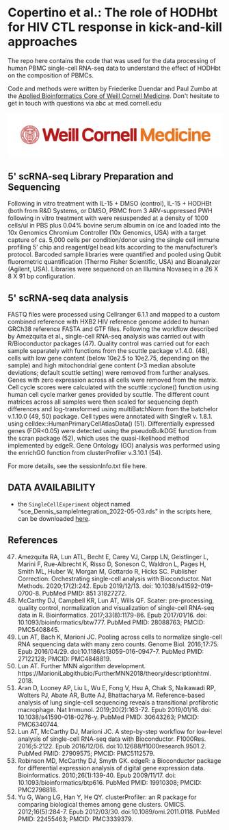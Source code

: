 # Copertino et al.: The role of HODHbt for HIV CTL response in kick-and-kill approaches

The repo here contains the code that was used for the data processing of human PBMC single-cell RNA-seq data to understand the effect of HODHbt on the composition of PBMCs.

Code and methods were written by Friederike Duendar and Paul Zumbo at the [Applied Bioinformatics Core of Weill Cornell Medicine](https://abc.med.cornell.edu/).
Don't hesitate to get in touch with questions via abc `at` med.cornell.edu

![](WCM_MB_LOGO_HZSS1L_CLR_RGB.png)

## 5' scRNA-seq Library Preparation and Sequencing

Following in vitro treatment with IL-15 + DMSO (control), IL-15 + HODHBt (both from R&D Systems, or DMSO,
PBMC from 3 ARV-suppressed PWH following in vitro treatment with were resuspended at a density of 1000 cells/ul
in PBS plus 0.04% bovine serum albumin on ice and loaded into the 10x Genomics Chromium Controller (10x Genomics, USA) 
with a target capture of ca. 5,000 cells per condition/donor using the single cell immune profiling 5' chip and reagent/gel
bead kits according to the manufacturer’s protocol. Barcoded sample libraries were quantified
and pooled using Qubit fluorometric quantification (Thermo Fisher Scientific, USA) and Bioanalyzer (Agilent, USA).
Libraries were sequenced on an Illumina Novaseq in a 26 X 8 X 91 bp configuration.

## 5' scRNA-seq data analysis

FASTQ files were processed using Cellranger 6.1.1 and mapped to a custom combined reference with HXB2 HIV reference genome 
added to human GRCh38 reference FASTA and GTF files.
Following the workflow described by Amezquita et al., single-cell RNA-seq analysis was carried out with R/Bioconductor packages (47).
Quality control was carried out for each sample separately with functions from the scuttle package v.1.4.0. (48), cells with low
gene content (below 10e2.5 to 10e2.75, depending on the sample) and high mitochondrial gene content (>3 median absolute deviations; 
default scuttle setting) were removed from further analyses. Genes with zero expression across all cells were removed from the matrix. 
Cell cycle scores were calculated with the scuttle::cyclone() function using human cell cycle marker genes provided by scuttle.
The different count matrices across all samples were then scaled for sequencing depth differences and log-transformed using multiBatchNorm
from the batchelor v.1.10.0 (49, 50) package. Cell types were annotated with SingleR v. 1.8.1. using celldex::HumanPrimaryCellAtlasData() (51).
Differentially expressed genes (FDR<0.05) were detected using the pseudoBulkDGE function from the scran package (52), which uses the
quasi-likelihood method implemented by edgeR. Gene Ontology (GO) analysis was performed using the enrichGO function from
clusterProfiler v.3.10.1 (54).

For more details, see the sessionInfo.txt file here.

## DATA AVAILABILITY

* the `SingleCellExperiment` object named "sce_Dennis_sampleIntegration_2022-05-03.rds" in the scripts here, can be downloaded [here](https://wcm.box.com/s/fyxztyy74hqp8kmh8lc9kz17s8pguih0).

## References

47. Amezquita RA, Lun ATL, Becht E, Carey VJ, Carpp LN, Geistlinger L, Marini F, Rue-Albrecht K, Risso D, Soneson C, Waldron L, Pages H, Smith ML, Huber W, Morgan M, Gottardo R, Hicks SC. Publisher Correction: Orchestrating single-cell analysis with Bioconductor. Nat Methods. 2020;17(2):242. Epub 2019/12/13. doi: 10.1038/s41592-019-0700-8. PubMed PMID:
851 31827272.
48. McCarthy DJ, Campbell KR, Lun AT, Wills QF. Scater: pre-processing, quality control, normalization and visualization of single-cell RNA-seq data in R. Bioinformatics.  2017;33(8):1179-86. Epub 2017/01/16. doi: 10.1093/bioinformatics/btw777. PubMed PMID: 28088763; PMCID: PMC5408845.
49. Lun AT, Bach K, Marioni JC. Pooling across cells to normalize single-cell RNA sequencing data with many zero counts. Genome Biol. 2016;17:75. Epub 2016/04/29. doi:10.1186/s13059-016-0947-7. PubMed PMID: 27122128; PMCID: PMC4848819.
50. Lun AT. Further MNN algorithm development. https://MarioniLabgithubio/FurtherMNN2018/theory/descriptionhtml. 2018.
51. Aran D, Looney AP, Liu L, Wu E, Fong V, Hsu A, Chak S, Naikawadi RP, Wolters PJ, Abate AR, Butte AJ, Bhattacharya M. Reference-based analysis of lung single-cell sequencing reveals a transitional profibrotic macrophage. Nat Immunol. 2019;20(2):163-72. Epub 2019/01/16. doi: 10.1038/s41590-018-0276-y. PubMed PMID: 30643263; PMCID: PMC6340744.
52. Lun AT, McCarthy DJ, Marioni JC. A step-by-step workflow for low-level analysis of single-cell RNA-seq data with Bioconductor. F1000Res. 2016;5:2122. Epub 2016/12/06. doi:10.12688/f1000research.9501.2. PubMed PMID: 27909575; PMCID: PMC5112579.
53. Robinson MD, McCarthy DJ, Smyth GK. edgeR: a Bioconductor package for differential expression analysis of digital gene expression data. Bioinformatics. 2010;26(1):139-40. Epub 2009/11/17. doi: 10.1093/bioinformatics/btp616. PubMed PMID: 19910308; PMCID: PMC2796818.
54. Yu G, Wang LG, Han Y, He QY. clusterProfiler: an R package for comparing biological themes among gene clusters. OMICS. 2012;16(5):284-7. Epub 2012/03/30. doi:10.1089/omi.2011.0118. PubMed PMID: 22455463; PMCID: PMC3339379.
